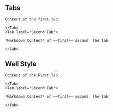 ## Tabs

<Tabs>
    <Tab label="First Tab">

    Content of the first tab
    
    </Tab>
    <Tab label="Second Tab">

    *Markdown Content* of ~~first~~ second  the tab

    </Tab>
</Tabs>

## Well Style 


<Tabs well>
    <Tab label="First Tab">

    Content of the First Tab
    
    </Tab>
    <Tab label="Second Tab">

    *Markdown Content* of ~~first~~ second  the tab

    </Tab>
</Tabs>
